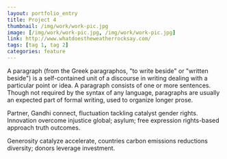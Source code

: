 ```yaml
---
layout: portfolio_entry
title: Project 4
thumbnail: /img/work/work-pic.jpg
image: [/img/work/work-pic.jpg, /img/work/work-pic.jpg]
link: http://www.whatdoestheweatherrocksay.com/
tags: [tag 1, tag 2]
categories: feature
---
```


A paragraph (from the Greek paragraphos, "to write beside" or "written beside") is a self-contained unit of a discourse in writing dealing with a particular point or idea. A paragraph consists of one or more sentences. Though not required by the syntax of any language, paragraphs are usually an expected part of formal writing, used to organize longer prose.

Partner, Gandhi connect, fluctuation tackling catalyst gender rights. Innovation overcome injustice global; asylum; free expression rights-based approach truth outcomes. 

Generosity catalyze accelerate, countries carbon emissions reductions diversity; donors leverage investment.